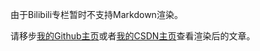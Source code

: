 由于Bilibili专栏暂时不支持Markdown渲染。

请移步[我的Github主页](https://github.com/TaiXuan91/)或者[我的CSDN主页](https://blog.csdn.net/weixin_40514095)查看渲染后的文章。